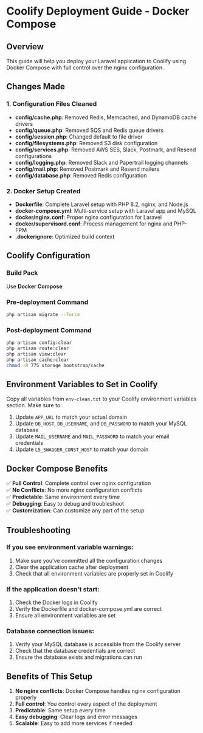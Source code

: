 # Coolify Deployment Guide - Docker Compose

## Overview
This guide will help you deploy your Laravel application to Coolify using Docker Compose with full control over the nginx configuration.

## Changes Made

### 1. Configuration Files Cleaned
- **config/cache.php**: Removed Redis, Memcached, and DynamoDB cache drivers
- **config/queue.php**: Removed SQS and Redis queue drivers  
- **config/session.php**: Changed default to file driver
- **config/filesystems.php**: Removed S3 disk configuration
- **config/services.php**: Removed AWS SES, Slack, Postmark, and Resend configurations
- **config/logging.php**: Removed Slack and Papertrail logging channels
- **config/mail.php**: Removed Postmark and Resend mailers
- **config/database.php**: Removed Redis configuration

### 2. Docker Setup Created
- **Dockerfile**: Complete Laravel setup with PHP 8.2, nginx, and Node.js
- **docker-compose.yml**: Multi-service setup with Laravel app and MySQL
- **docker/nginx.conf**: Proper nginx configuration for Laravel
- **docker/supervisord.conf**: Process management for nginx and PHP-FPM
- **.dockerignore**: Optimized build context

## Coolify Configuration

### Build Pack
Use **Docker Compose**

### Pre-deployment Command
```bash
php artisan migrate --force
```

### Post-deployment Command
```bash
php artisan config:clear
php artisan route:clear
php artisan view:clear
php artisan cache:clear
chmod -R 775 storage bootstrap/cache
```

## Environment Variables to Set in Coolify

Copy all variables from `env-clean.txt` to your Coolify environment variables section. Make sure to:

1. Update `APP_URL` to match your actual domain
2. Update `DB_HOST`, `DB_USERNAME`, and `DB_PASSWORD` to match your MySQL database
3. Update `MAIL_USERNAME` and `MAIL_PASSWORD` to match your email credentials
4. Update `L5_SWAGGER_CONST_HOST` to match your domain

## Docker Compose Benefits

✅ **Full Control**: Complete control over nginx configuration  
✅ **No Conflicts**: No more nginx configuration conflicts  
✅ **Predictable**: Same environment every time  
✅ **Debugging**: Easy to debug and troubleshoot  
✅ **Customization**: Can customize any part of the setup  

## Troubleshooting

### If you see environment variable warnings:
1. Make sure you've committed all the configuration changes
2. Clear the application cache after deployment
3. Check that all environment variables are properly set in Coolify

### If the application doesn't start:
1. Check the Docker logs in Coolify
2. Verify the Dockerfile and docker-compose.yml are correct
3. Ensure all environment variables are set

### Database connection issues:
1. Verify your MySQL database is accessible from the Coolify server
2. Check that the database credentials are correct
3. Ensure the database exists and migrations can run

## Benefits of This Setup

1. **No nginx conflicts**: Docker Compose handles nginx configuration properly
2. **Full control**: You control every aspect of the deployment
3. **Predictable**: Same setup every time
4. **Easy debugging**: Clear logs and error messages
5. **Scalable**: Easy to add more services if needed
